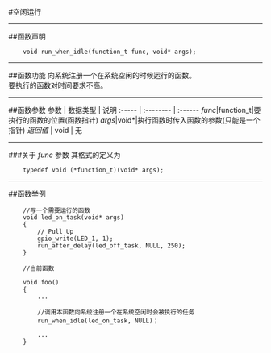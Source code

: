 #空闲运行
***
##函数声明
```
	void run_when_idle(function_t func, void* args);
```
***
##函数功能
向系统注册一个在系统空闲的时候运行的函数。  
要执行的函数对时间要求不高。

***
##函数参数
参数    | 数据类型   | 说明
:----- | :-------- | :------
*func*|function_t|要执行的函数的位置(函数指针)
*args*|void*|执行函数时传入函数的参数(只能是一个指针)
*返回值*  | void      | 无

***
###关于 *func* 参数
其格式的定义为  
```
	typedef void (*function_t)(void* args);
```  
***
##函数举例
```	
	//写一个需要运行的函数
	void led_on_task(void* args)
	{
		// Pull Up
		gpio_write(LED_1, 1);
		run_after_delay(led_off_task, NULL, 250);
	}

	//当前函数
	
	void foo()
	{
		...
	
		//调用本函数向系统注册一个在系统空闲时会被执行的任务
		run_when_idle(led_on_task, NULL)；
	
		...
	}
```
